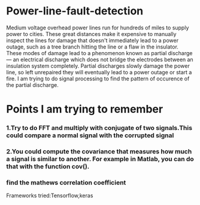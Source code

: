 # Power-line-fault-detection
Medium voltage overhead power lines run for hundreds of miles to supply power to cities. These great distances make it expensive to manually inspect the lines for damage that doesn't immediately lead to a power outage, such as a tree branch hitting the line or a flaw in the insulator. These modes of damage lead to a phenomenon known as partial discharge — an electrical discharge which does not bridge the electrodes between an insulation system completely. Partial discharges slowly damage the power line, so left unrepaired they will eventually lead to a power outage or start a fire.
I am trying to do signal processing to find the pattern of occurence of the partial discharge.
<html>
  <h1> Points I am trying to remember</h1>
  <body>
    <h3>1.Try to do FFT and multiply with conjugate of two signals.This could compare a normal signal with the corrupted signal</h3>
    <h3>2.You could compute the covariance that measures how much a signal is similar to another. For example in Matlab, you can do that with the function cov().</h3>
    <h3>
      find the mathews correlation coefficient</h3>
    
    




Frameworks tried:Tensorflow,keras

